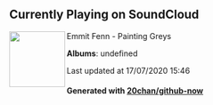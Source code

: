 ## Currently Playing on SoundCloud

[<img align="left" width="100" src="https://i1.sndcdn.com/artworks-000138224067-fisoy3-t120x120.jpg">](https://soundcloud.com/emmitfenn/painting-greys)

Emmit Fenn - Painting Greys

**Albums**: undefined

Last updated at 17/07/2020 15:46

#### Generated with [20chan/github-now](https://github.com/20chan/github-now)


<!--
**20chan/20chan** is a ✨ _special_ ✨ repository because its `README.md` (this file) appears on your GitHub profile.

Here are some ideas to get you started:

- 🔭 I’m currently working on ...
- 🌱 I’m currently learning ...
- 👯 I’m looking to collaborate on ...
- 🤔 I’m looking for help with ...
- 💬 Ask me about ...
- 📫 How to reach me: ...
- 😄 Pronouns: ...
- ⚡ Fun fact: ...
-->
